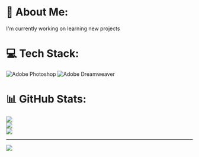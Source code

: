 # 💫 About Me:
I'm currently working on learning new projects


# 💻 Tech Stack:
![Adobe Photoshop](https://img.shields.io/badge/adobe%20photoshop-%2331A8FF.svg?style=for-the-badge&logo=adobe%20photoshop&logoColor=white) ![Adobe Dreamweaver](https://img.shields.io/badge/Adobe%20Dreamweaver-FF61F6.svg?style=for-the-badge&logo=Adobe%20Dreamweaver&logoColor=white)
# 📊 GitHub Stats:
![](https://github-readme-stats.vercel.app/api?username=tasneem1&theme=dark&hide_border=false&include_all_commits=false&count_private=false)<br/>
![](https://github-readme-streak-stats.herokuapp.com/?user=tasneem1&theme=dark&hide_border=false)<br/>
![](https://github-readme-stats.vercel.app/api/top-langs/?username=tasneem1&theme=dark&hide_border=false&include_all_commits=false&count_private=false&layout=compact)

---
[![](https://visitcount.itsvg.in/api?id=tasneem1&icon=0&color=0)](https://visitcount.itsvg.in)

